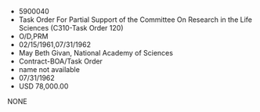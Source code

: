 * 5900040
* Task Order For Partial Support of the             Committee On Research in the Life Sciences        (C310-Task Order 120)
* O/D,PRM
* 02/15/1961,07/31/1962
* May Beth Givan, National Academy of Sciences
* Contract-BOA/Task Order
*   name not available
* 07/31/1962
* USD 78,000.00

NONE